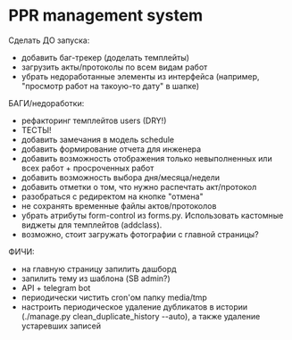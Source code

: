 # PPR management system

Сделать ДО запуска:

- добавить баг-трекер (доделать темплейты)
- загрузить акты/протоколы по всем видам работ
- убрать недоработанные элементы из интерфейса (например, "просмотр работ на такоую-то дату" в шапке)

БАГИ/недоработки:
- рефакторинг темплейтов users (DRY!)
- ТЕСТЫ!
- добавить замечания в модель schedule
- добавить формирование отчета для инженера
- добавить возможность отображения только невыполненных или всех работ + просроченных работ
- добавить возможность выбора дня/месяца/недели
- добавить отметки о том, что нужно распечтать акт/протокол
- разобраться с редиректом на кнопке "отмена"
- не сохранять временные файлы актов/протоколов
- убрать атрибуты form-control из forms.py. Использовать кастомные виджеты для темплейтов (addclass).
- возможно, стоит загружать фотографии с главной страницы?

ФИЧИ:
- на главную страницу запилить дашборд
- запилить тему из шаблона (SB admin?)
- API + telegram bot
- периодически чистить cron'ом папку media/tmp
- настроить периодическое удаление дубликатов в истории (./manage.py clean_duplicate_history --auto), а также удаление устаревших записей